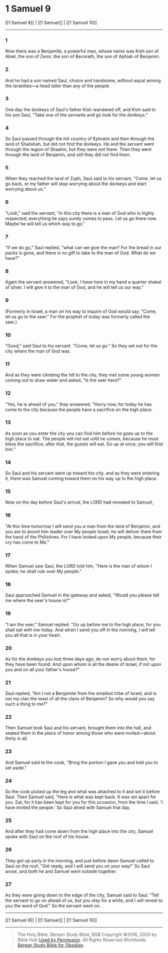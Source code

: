 # 1 Samuel 9

[[1 Samuel 8]] | [[1 Samuel]] | [[1 Samuel 10]]

---

### 1
Now there was a Benjamite, a powerful man, whose name was Kish son of Abiel, the son of Zeror, the son of Becorath, the son of Aphiah of Benjamin.

### 2
And he had a son named Saul, choice and handsome, without equal among the Israelites—a head taller than any of the people.

### 3
One day the donkeys of Saul's father Kish wandered off, and Kish said to his son Saul, "Take one of the servants and go look for the donkeys."

### 4
So Saul passed through the hill country of Ephraim and then through the land of Shalishah, but did not find the donkeys. He and the servant went through the region of Shaalim, but they were not there. Then they went through the land of Benjamin, and still they did not find them.

### 5
When they reached the land of Zuph, Saul said to his servant, "Come, let us go back, or my father will stop worrying about the donkeys and start worrying about us."

### 6
"Look," said the servant, "in this city there is a man of God who is highly respected; everything he says surely comes to pass. Let us go there now. Maybe he will tell us which way to go."

### 7
"If we do go," Saul replied, "what can we give the man? For the bread in our packs is gone, and there is no gift to take to the man of God. What do we have?"

### 8
Again the servant answered, "Look, I have here in my hand a quarter shekel of silver. I will give it to the man of God, and he will tell us our way."

### 9
(Formerly in Israel, a man on his way to inquire of God would say, "Come, let us go to the seer." For the prophet of today was formerly called the seer.)

### 10
"Good," said Saul to his servant. "Come, let us go." So they set out for the city where the man of God was.

### 11
And as they were climbing the hill to the city, they met some young women coming out to draw water and asked, "Is the seer here?"

### 12
"Yes, he is ahead of you," they answered. "Hurry now, for today he has come to the city because the people have a sacrifice on the high place.

### 13
As soon as you enter the city you can find him before he goes up to the high place to eat. The people will not eat until he comes, because he must bless the sacrifice; after that, the guests will eat. Go up at once; you will find him."

### 14
So Saul and his servant went up toward the city, and as they were entering it, there was Samuel coming toward them on his way up to the high place.

### 15
Now on the day before Saul's arrival, the LORD had revealed to Samuel,

### 16
"At this time tomorrow I will send you a man from the land of Benjamin, and you are to anoint him leader over My people Israel; he will deliver them from the hand of the Philistines. For I have looked upon My people, because their cry has come to Me."

### 17
When Samuel saw Saul, the LORD told him, "Here is the man of whom I spoke; he shall rule over My people."

### 18
Saul approached Samuel in the gateway and asked, "Would you please tell me where the seer's house is?"

### 19
"I am the seer," Samuel replied. "Go up before me to the high place, for you shall eat with me today. And when I send you off in the morning, I will tell you all that is in your heart.

### 20
As for the donkeys you lost three days ago, do not worry about them, for they have been found. And upon whom is all the desire of Israel, if not upon you and on all your father's house?"

### 21
Saul replied, "Am I not a Benjamite from the smallest tribe of Israel, and is not my clan the least of all the clans of Benjamin? So why would you say such a thing to me?"

### 22
Then Samuel took Saul and his servant, brought them into the hall, and seated them in the place of honor among those who were invited—about thirty in all.

### 23
And Samuel said to the cook, "Bring the portion I gave you and told you to set aside."

### 24
So the cook picked up the leg and what was attached to it and set it before Saul. Then Samuel said, "Here is what was kept back. It was set apart for you. Eat, for it has been kept for you for this occasion, from the time I said, 'I have invited the people.' So Saul dined with Samuel that day.

### 25
And after they had come down from the high place into the city, Samuel spoke with Saul on the roof of his house.

### 26
They got up early in the morning, and just before dawn Samuel called to Saul on the roof, "Get ready, and I will send you on your way!" So Saul arose, and both he and Samuel went outside together.

### 27
As they were going down to the edge of the city, Samuel said to Saul, "Tell the servant to go on ahead of us, but you stay for a while, and I will reveal to you the word of God." So the servant went on.

---

[[1 Samuel 8]] | [[1 Samuel]] | [[1 Samuel 10]]

---

> The Holy Bible, Berean Study Bible, BSB
> Copyright &copy;2016, 2020 by Bible Hub
> [Used by Permission](https://berean.bible/terms.htm). All Rights Reserved Worldwide.
> [Berean Study Bible for Obsidian](https://github.com/gapmiss/berean-study-bible-for-obsidian)

